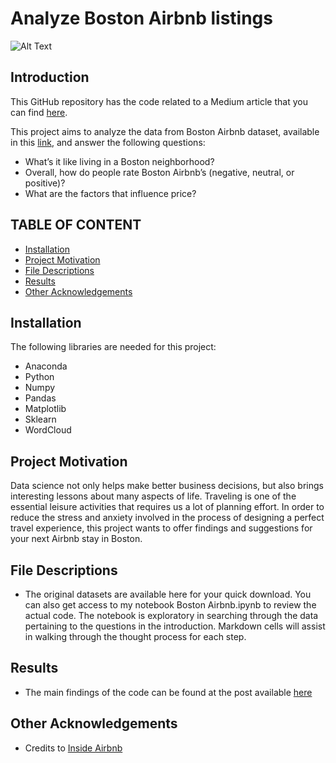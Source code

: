 # Analyze Boston Airbnb listings

![Alt Text](https://a.travel-assets.com/findyours-php/viewfinder/images/res40/476000/476709-Downtown-Boston.jpg)

Introduction
------------
This GitHub repository has the code related to a Medium article that you can find [here](https://medium.com/@phoilam/top-3-analytical-questions-on-boston-airbnb-listings-3e81ec5b5720).

This project aims to analyze the data from Boston Airbnb dataset, available in this [link](http://insideairbnb.com/get-the-data.html), and answer the following questions:

* What’s it like living in a Boston neighborhood?
*	Overall, how do people rate Boston Airbnb’s (negative, neutral, or positive)? 
*	What are the factors that influence price?


TABLE OF CONTENT
---------------------

 * [Installation](#installation)
 * [Project Motivation](#motivation)
 * [File Descriptions](#files)
 * [Results](#results)
 * [Other Acknowledgements](#acknowledgements)

Installation <a name="installation"></a>
------------
The following libraries are needed for this project:
* Anaconda
* Python
* Numpy
* Pandas
* Matplotlib
* Sklearn
* WordCloud

Project Motivation <a name="motivation"></a>
------------
Data science not only helps make better business decisions, but also brings interesting lessons about many aspects of life. Traveling is one of the essential leisure activities that requires us a lot of planning effort. In order to reduce the stress and anxiety involved in the process of designing a perfect travel experience, this project wants to offer findings and suggestions for your next Airbnb stay in Boston.

File Descriptions <a name="files"></a>
------------
* The original datasets are available here for your quick download. You can also get access to my notebook Boston Airbnb.ipynb to review the actual code. The notebook is exploratory in searching through the data pertaining to the questions in the introduction. Markdown cells will assist in walking through the thought process for each step.

Results <a name="results"></a>
------------
* The main findings of the code can be found at the post available [here](https://medium.com/@phoilam/top-3-analytical-questions-on-boston-airbnb-listings-3e81ec5b5720)

Other Acknowledgements <a name="acknowledgements"></a>
------------
* Credits to [Inside Airbnb](http://insideairbnb.com/get-the-data.html)
